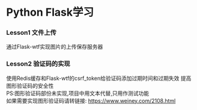 Python Flask学习
====
### Lesson1 文件上传
通过Flask-wtf实现图片的上传保存服务器

### Lesson2 验证码的实现
使用Redis缓存和Flask-wtf的csrf_token给验证码添加过期时间和过期失效
提高图形验证码的安全性<br>
PS:图形验证码部份未实现,项目中用文本代替,只用作测试功能<br>
如果需要实现图形验证码请转链接: https://www.weiney.com/2108.html

